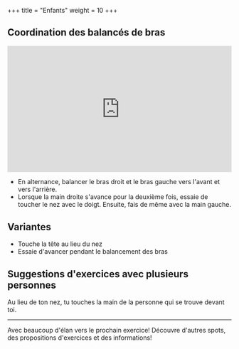 +++
title = "Enfants"
weight = 10
+++

## Coordination des balancés de bras

<div style="padding:56.25% 0 0 0;position:relative;"><iframe src="https://player.vimeo.com/video/1022813803?h=d846a9708c&amp;badge=0&amp;autopause=0&amp;player_id=0&amp;app_id=58479" frameborder="0" allow="autoplay; fullscreen; picture-in-picture; clipboard-write" style="position:absolute;top:0;left:0;width:100%;height:100%;" title="07-09-Übung - Excercice 2"></iframe></div><script src="https://player.vimeo.com/api/player.js"></script>

- En alternance, balancer le bras droit et le bras gauche vers l'avant et vers l'arrière. 
- Lorsque la main droite s'avance pour la deuxième fois, essaie de toucher le nez avec le doigt. Ensuite, fais de même avec la main gauche.

## Variantes

- Touche la tête au lieu du nez
- Essaie d'avancer pendant le balancement des bras

## Suggestions d'exercices avec plusieurs personnes

Au lieu de ton nez, tu touches la main de la personne qui se trouve devant toi.

---- 

Avec beaucoup d'élan vers le prochain exercice! Découvre d'autres spots, des propositions d'exercices et des informations!
